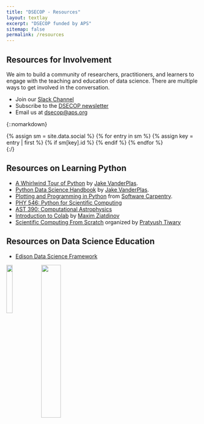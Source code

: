 ```yaml
---
title: "DSECOP - Resources"
layout: textlay
excerpt: "DSECOP funded by APS"
sitemap: false
permalink: /resources
---
```

## Resources for Involvement

We aim to build a community of researchers, practitioners, and learners to engage with the teaching and education of data science. There are multiple ways to get involved in the conversation.

- Join our [Slack Channel](https://join.slack.com/t/aps-gds/shared_invite/zt-cc04p8jl-DQ~a~DMn8_iHBnjaBSL_6A)
- Subscribe to the [DSECOP newsletter](https://dsecop.substack.com/)
- Email us at <dsecop@aps.org>

{::nomarkdown}
<div>
    {% assign sm = site.data.social %}
    {% for entry in sm %}
        {% assign key = entry | first %}
        {% if sm[key].id %}
            <a href="{{ sm[key].href }}{{ sm[key].id }}" title="{{ sm[key].title }}">
            <i class="fa {{ sm[key].fa-icon}}" style="font-size: 3em;"></i></a>
        {% endif %}
    {% endfor %}
<div>
{:/}

## Resources on Learning Python
- [A Whirlwind Tour of Python](https://jakevdp.github.io/WhirlwindTourOfPython/) by [Jake VanderPlas](http://vanderplas.com/).
- [Python Data Science Handbook](https://jakevdp.github.io/PythonDataScienceHandbook/) by [Jake VanderPlas](http://vanderplas.com/).
- [Plotting and Programming in Python](http://swcarpentry.github.io/python-novice-gapminder/) from [Software Carpentry](https://software-carpentry.org/).
- [PHY 546: Python for Scientific Computing](https://sbu-python-class.github.io/python-science/Introduction.html)
- [AST 390: Computational Astrophysics](https://zingale.github.io/computational_astrophysics/intro.html)
- [Introduction to Colab](https://github.com/soltaniehha/Intro-to-Colab/) by [Maxim Ziatdinov](https://www.ornl.gov/staff-profile/maxim-ziatdinov)
- [Scientific Computing From Scratch](https://scotch.wangyq.net/) organized by [Pratyush Tiwary](https://sites.google.com/site/pratyushtiwary/)

## Resources on Data Science Education

- [Edison Data Science Framework](https://edison-project.eu/edison/edison-data-science-framework-edsf/) 

<img src="{{ site.url }}{{ site.baseurl }}/images/resources/Slack_QR.png" class="img-responsive" width="18%" style="float: left" />
<img src="{{ site.url }}{{ site.baseurl }}/images/resources/Social.png" class="img-responsive" width="32%" style="float: left" />